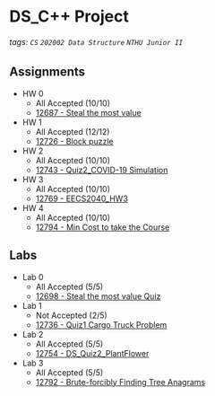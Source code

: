 # DS_C++ Project
###### tags: `CS` `202002 Data Structure` `NTHU Junior II`

## Assignments
- HW 0 
  - All Accepted (10/10)
  - [12687 - Steal the most value](http://140.114.86.238/contest/1940/)
- HW 1 
  - All Accepted (12/12)
  - [12726 - Block puzzle](http://140.114.86.238/contest/1979/)
- HW 2 
  - All Accepted (10/10)
  - [12743 - Quiz2_COVID-19 Simulation](https://acm.cs.nthu.edu.tw/problem/12743/)
- HW 3 
  - All Accepted (10/10)
  - [12769 - EECS2040_HW3](http://140.114.86.238/problem/12769/)
- HW 4
  - All Accepted (10/10)
  - [12794 - Min Cost to take the Course](http://140.114.86.238/problem/12794/)
## Labs
- Lab 0 
  - All Accepted (5/5)
  - [12698 - Steal the most value Quiz](https://acm.cs.nthu.edu.tw/contest/1956/)
- Lab 1
  - Not Accepted (2/5)
  - [12736 - Quiz1 Cargo Truck Problem](https://acm.cs.nthu.edu.tw/contest/1987/)
- Lab 2
  - All Accepted (5/5)
  - [12754 - DS_Quiz2_PlantFlower](http://140.114.86.238/problem/12754/)
- Lab 3
  - All Accepted (5/5)
  - [12792 - Brute-forcibly Finding Tree Anagrams](http://140.114.86.238/problem/12792/)
